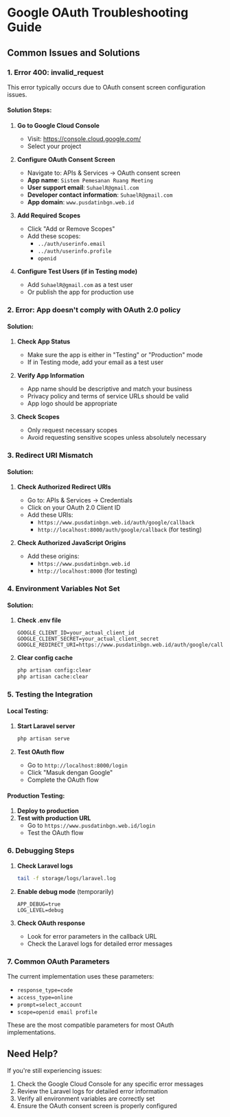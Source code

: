 # Google OAuth Troubleshooting Guide

## Common Issues and Solutions

### 1. **Error 400: invalid_request**

This error typically occurs due to OAuth consent screen configuration issues.

#### Solution Steps:

1. **Go to Google Cloud Console**
   - Visit: https://console.cloud.google.com/
   - Select your project

2. **Configure OAuth Consent Screen**
   - Navigate to: APIs & Services → OAuth consent screen
   - **App name**: `Sistem Pemesanan Ruang Meeting`
   - **User support email**: `SuhaelR@gmail.com`
   - **Developer contact information**: `SuhaelR@gmail.com`
   - **App domain**: `www.pusdatinbgn.web.id`

3. **Add Required Scopes**
   - Click "Add or Remove Scopes"
   - Add these scopes:
     - `../auth/userinfo.email`
     - `../auth/userinfo.profile`
     - `openid`

4. **Configure Test Users (if in Testing mode)**
   - Add `SuhaelR@gmail.com` as a test user
   - Or publish the app for production use

### 2. **Error: App doesn't comply with OAuth 2.0 policy**

#### Solution:
1. **Check App Status**
   - Make sure the app is either in "Testing" or "Production" mode
   - If in Testing mode, add your email as a test user

2. **Verify App Information**
   - App name should be descriptive and match your business
   - Privacy policy and terms of service URLs should be valid
   - App logo should be appropriate

3. **Check Scopes**
   - Only request necessary scopes
   - Avoid requesting sensitive scopes unless absolutely necessary

### 3. **Redirect URI Mismatch**

#### Solution:
1. **Check Authorized Redirect URIs**
   - Go to: APIs & Services → Credentials
   - Click on your OAuth 2.0 Client ID
   - Add these URIs:
     - `https://www.pusdatinbgn.web.id/auth/google/callback`
     - `http://localhost:8000/auth/google/callback` (for testing)

2. **Check Authorized JavaScript Origins**
   - Add these origins:
     - `https://www.pusdatinbgn.web.id`
     - `http://localhost:8000` (for testing)

### 4. **Environment Variables Not Set**

#### Solution:
1. **Check .env file**
   ```env
   GOOGLE_CLIENT_ID=your_actual_client_id
   GOOGLE_CLIENT_SECRET=your_actual_client_secret
   GOOGLE_REDIRECT_URI=https://www.pusdatinbgn.web.id/auth/google/callback
   ```

2. **Clear config cache**
   ```bash
   php artisan config:clear
   php artisan cache:clear
   ```

### 5. **Testing the Integration**

#### Local Testing:
1. **Start Laravel server**
   ```bash
   php artisan serve
   ```

2. **Test OAuth flow**
   - Go to `http://localhost:8000/login`
   - Click "Masuk dengan Google"
   - Complete the OAuth flow

#### Production Testing:
1. **Deploy to production**
2. **Test with production URL**
   - Go to `https://www.pusdatinbgn.web.id/login`
   - Test the OAuth flow

### 6. **Debugging Steps**

1. **Check Laravel logs**
   ```bash
   tail -f storage/logs/laravel.log
   ```

2. **Enable debug mode** (temporarily)
   ```env
   APP_DEBUG=true
   LOG_LEVEL=debug
   ```

3. **Check OAuth response**
   - Look for error parameters in the callback URL
   - Check the Laravel logs for detailed error messages

### 7. **Common OAuth Parameters**

The current implementation uses these parameters:
- `response_type=code`
- `access_type=online`
- `prompt=select_account`
- `scope=openid email profile`

These are the most compatible parameters for most OAuth implementations.

## Need Help?

If you're still experiencing issues:
1. Check the Google Cloud Console for any specific error messages
2. Review the Laravel logs for detailed error information
3. Verify all environment variables are correctly set
4. Ensure the OAuth consent screen is properly configured
